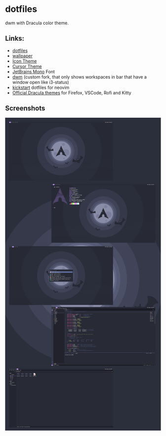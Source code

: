 # dotfiles

dwm with Dracula color theme.

## Links:
 - [dotfiles](https://github.com/loenard97/dotfiles)
 - [wallpaper](https://github.com/dracula/wallpaper/blob/master/first-collection/arch.png)
 - [Icon Theme](https://draculatheme.com/gtk)
 - [Cursor Theme](https://www.gnome-look.org/p/1669262)
 - [JetBrains Mono](https://www.jetbrains.com/lp/mono/) Font
 - [dwm](https://github.com/loenard97/dwm-fork) (custom fork, that only shows workspaces in bar that have a window open like i3-status)
 - [kickstart](https://github.com/nvim-lua/kickstart.nvim) dotfiles for neovim
 - [Official Dracula themes](https://draculatheme.com/) for Firefox, VSCode, Rofi and Kitty


## Screenshots
![screenshot](screenshots/shifted.webp)
